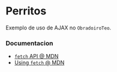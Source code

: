 # Perritos

Exemplo de uso de AJAX no `ObradoiroTeo`.

### Documentacion

- [`fetch` API @ MDN](https://developer.mozilla.org/en-US/docs/Web/API/Fetch_API)
- [Using `fetch` @ MDN](https://developer.mozilla.org/en-US/docs/Web/API/Fetch_API/Using_Fetch)
